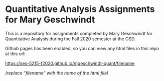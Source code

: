 # Quantitative Analysis Assignments for Mary Geschwindt

This is a repository for assignments completed by Mary Geschwindt for Quantitative Analysis during the Fall 2020 semester at the GSD.

Github pages has been enabled, so you can view any html files in this repo at this url:

https://ses-5215-f2020.github.io/mgeschwindt-quant/filename

*(replace “filename” with the name of the html file)*
